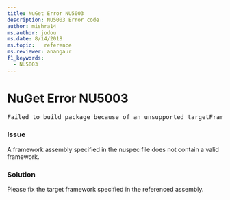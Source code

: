 ```yaml
---
title: NuGet Error NU5003
description: NU5003 Error code
author: mishra14
ms.author: jodou
ms.date: 8/14/2018
ms.topic:   reference
ms.reviewer: anangaur
f1_keywords: 
  - NU5003
---
```


# NuGet Error NU5003
<pre>Failed to build package because of an unsupported targetFramework value on 'System.Net'.</pre>

### Issue

A framework assembly specified in the nuspec file does not contain a valid framework.


### Solution

Please fix the target framework specified in the referenced assembly.

